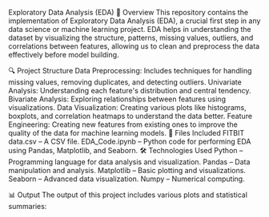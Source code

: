 Exploratory Data Analysis (EDA)
📌 Overview
This repository contains the implementation of Exploratory Data Analysis (EDA), a crucial first step in any data science or machine learning project. EDA helps in understanding the dataset by visualizing the structure, patterns, missing values, outliers, and correlations between features, allowing us to clean and preprocess the data effectively before model building.

🔍 Project Structure
Data Preprocessing: Includes techniques for handling missing values, removing duplicates, and detecting outliers.
Univariate Analysis: Understanding each feature's distribution and central tendency.
Bivariate Analysis: Exploring relationships between features using visualizations.
Data Visualization: Creating various plots like histograms, boxplots, and correlation heatmaps to understand the data better.
Feature Engineering: Creating new features from existing ones to improve the quality of the data for machine learning models.
📂 Files Included
FITBIT data.csv – A CSV file.
EDA_Code.ipynb – Python code for performing EDA using Pandas, Matplotlib, and Seaborn.
🛠 Technologies Used
Python – Programming language for data analysis and visualization.
Pandas – Data manipulation and analysis.
Matplotlib – Basic plotting and visualizations.
Seaborn – Advanced data visualization.
Numpy – Numerical computing.

📊 Output
The output of this project includes various plots and statistical summaries:
